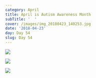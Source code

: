 ```yaml
---
category: April
title: April is Autism Awareness Month
subTitle: '  '
cover: /images/img_20180423_140253.jpg
date: '2018-04-23'
day: Day 54
slug: Day 54
---
```

![](/images/img_20180423_140253.jpg)

![](/images/img_20180423_161053.jpg)

![](/images/img_20180423_142617.jpg)
